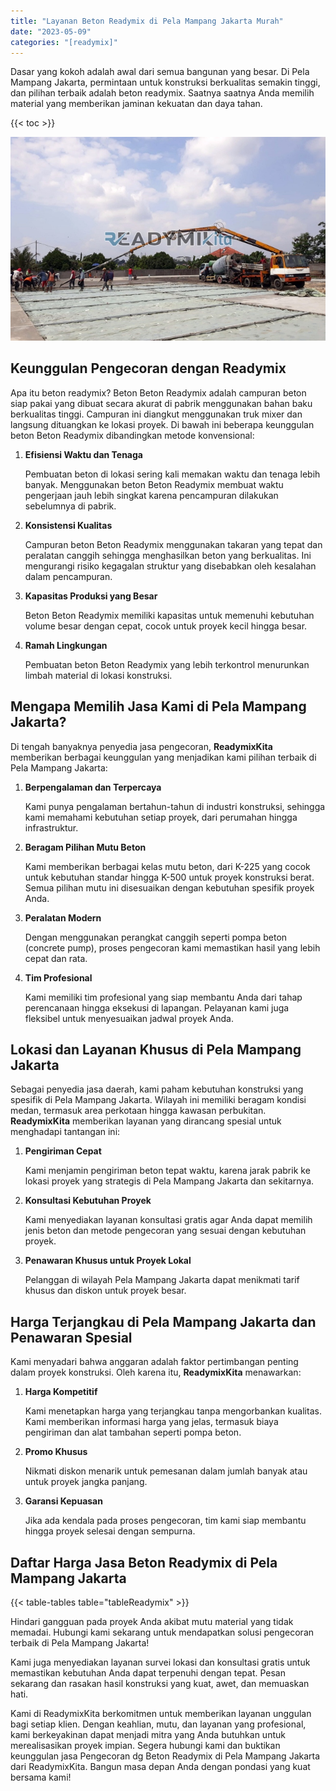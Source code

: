 ```yaml
---
title: "Layanan Beton Readymix di Pela Mampang Jakarta Murah"
date: "2023-05-09"
categories: "[readymix]"
---
```


Dasar yang kokoh adalah awal dari semua bangunan yang besar. Di Pela Mampang Jakarta, permintaan untuk konstruksi berkualitas semakin tinggi, dan pilihan terbaik adalah beton readymix. Saatnya saatnya Anda memilih material yang memberikan jaminan kekuatan dan daya tahan.

{{< toc >}}

![Layanan Beton Readymix di Pela Mampang Jakarta Murah](/images/readymix/cor-readymix-01.jpg)

## Keunggulan Pengecoran dengan Readymix

Apa itu beton readymix? Beton Beton Readymix adalah campuran beton siap pakai yang dibuat secara akurat di pabrik menggunakan bahan baku berkualitas tinggi. Campuran ini diangkut menggunakan truk mixer dan langsung dituangkan ke lokasi proyek. Di bawah ini beberapa keunggulan beton Beton Readymix dibandingkan metode konvensional:

1. **Efisiensi Waktu dan Tenaga**

   Pembuatan beton di lokasi sering kali memakan waktu dan tenaga lebih banyak. Menggunakan beton Beton Readymix membuat waktu pengerjaan jauh lebih singkat karena pencampuran dilakukan sebelumnya di pabrik.

2. **Konsistensi Kualitas**

   Campuran beton Beton Readymix menggunakan takaran yang tepat dan peralatan canggih sehingga menghasilkan beton yang berkualitas. Ini mengurangi risiko kegagalan struktur yang disebabkan oleh kesalahan dalam pencampuran.

3. **Kapasitas Produksi yang Besar**

   Beton Beton Readymix memiliki kapasitas untuk memenuhi kebutuhan volume besar dengan cepat, cocok untuk proyek kecil hingga besar.

4. **Ramah Lingkungan**

   Pembuatan beton Beton Readymix yang lebih terkontrol menurunkan limbah material di lokasi konstruksi.

## Mengapa Memilih Jasa Kami di Pela Mampang Jakarta?

Di tengah banyaknya penyedia jasa pengecoran, **ReadymixKita** memberikan berbagai keunggulan yang menjadikan kami pilihan terbaik di Pela Mampang Jakarta:

1. **Berpengalaman dan Terpercaya**

   Kami punya pengalaman bertahun-tahun di industri konstruksi, sehingga kami memahami kebutuhan setiap proyek, dari perumahan hingga infrastruktur.

2. **Beragam Pilihan Mutu Beton**

   Kami memberikan berbagai kelas mutu beton, dari K-225 yang cocok untuk kebutuhan standar hingga K-500 untuk proyek konstruksi berat. Semua pilihan mutu ini disesuaikan dengan kebutuhan spesifik proyek Anda.

3. **Peralatan Modern**

   Dengan menggunakan perangkat canggih seperti pompa beton (concrete pump), proses pengecoran kami memastikan hasil yang lebih cepat dan rata.

4. **Tim Profesional**

   Kami memiliki tim profesional yang siap membantu Anda dari tahap perencanaan hingga eksekusi di lapangan. Pelayanan kami juga fleksibel untuk menyesuaikan jadwal proyek Anda.

## Lokasi dan Layanan Khusus di Pela Mampang Jakarta

Sebagai penyedia jasa daerah, kami paham kebutuhan konstruksi yang spesifik di Pela Mampang Jakarta. Wilayah ini memiliki beragam kondisi medan, termasuk area perkotaan hingga kawasan perbukitan. **ReadymixKita** memberikan layanan yang dirancang spesial untuk menghadapi tantangan ini:

1. **Pengiriman Cepat**

   Kami menjamin pengiriman beton tepat waktu, karena jarak pabrik ke lokasi proyek yang strategis di Pela Mampang Jakarta dan sekitarnya.

2. **Konsultasi Kebutuhan Proyek**

   Kami menyediakan layanan konsultasi gratis agar Anda dapat memilih jenis beton dan metode pengecoran yang sesuai dengan kebutuhan proyek.

3. **Penawaran Khusus untuk Proyek Lokal**

   Pelanggan di wilayah Pela Mampang Jakarta dapat menikmati tarif khusus dan diskon untuk proyek besar.

## Harga Terjangkau di Pela Mampang Jakarta dan Penawaran Spesial

Kami menyadari bahwa anggaran adalah faktor pertimbangan penting dalam proyek konstruksi. Oleh karena itu, **ReadymixKita** menawarkan:

1. **Harga Kompetitif**

   Kami menetapkan harga yang terjangkau tanpa mengorbankan kualitas. Kami memberikan informasi harga yang jelas, termasuk biaya pengiriman dan alat tambahan seperti pompa beton.

2. **Promo Khusus**

   Nikmati diskon menarik untuk pemesanan dalam jumlah banyak atau untuk proyek jangka panjang.

3. **Garansi Kepuasan**

   Jika ada kendala pada proses pengecoran, tim kami siap membantu hingga proyek selesai dengan sempurna.

## Daftar Harga Jasa Beton Readymix di Pela Mampang Jakarta

{{< table-tables table="tableReadymix" >}}

Hindari gangguan pada proyek Anda akibat mutu material yang tidak memadai. Hubungi kami sekarang untuk mendapatkan solusi pengecoran terbaik di Pela Mampang Jakarta!

Kami juga menyediakan layanan survei lokasi dan konsultasi gratis untuk memastikan kebutuhan Anda dapat terpenuhi dengan tepat. Pesan sekarang dan rasakan hasil konstruksi yang kuat, awet, dan memuaskan hati.

Kami di ReadymixKita berkomitmen untuk memberikan layanan unggulan bagi setiap klien. Dengan keahlian, mutu, dan layanan yang profesional, kami berkeyakinan dapat menjadi mitra yang Anda butuhkan untuk merealisasikan proyek impian. Segera hubungi kami dan buktikan keunggulan jasa Pengecoran dg Beton Readymix di Pela Mampang Jakarta dari ReadymixKita. Bangun masa depan Anda dengan pondasi yang kuat bersama kami!